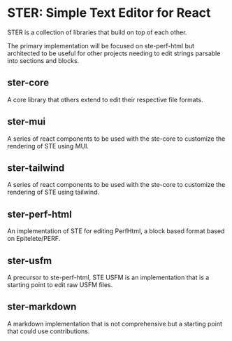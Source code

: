 # STER: Simple Text Editor for React

STER is a collection of libraries that build on top of each other. 

The primary implementation will be focused on ste-perf-html but architected to be useful for other projects needing to edit strings parsable into sections and blocks.

## ster-core

A core library that others extend to edit their respective file formats.

## ster-mui

A series of react components to be used with the ste-core to customize the rendering of STE using MUI.

## ster-tailwind

A series of react components to be used with the ste-core to customize the rendering of STE using tailwind.

## ster-perf-html

An implementation of STE for editing PerfHtml, a block based format based on Epitelete/PERF.

## ster-usfm

A precursor to ste-perf-html, STE USFM is an implementation that is a starting point to edit raw USFM files.

## ster-markdown

A markdown implementation that is not comprehensive but a starting point that could use contributions.
